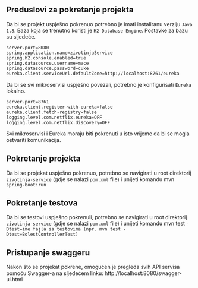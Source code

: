 ## Preduslovi za pokretanje projekta
Da bi se projekt uspješno pokrenuo potrebno je imati instaliranu verziju `Java 1.8`. Baza koja se trenutno koristi je `H2 Database Engine`. Postavke za bazu su sljedeće.
```
server.port=8080
spring.application.name=zivotinjaService
spring.h2.console.enabled=true
spring.datasource.username=mace
spring.datasource.password=cuke
eureka.client.serviceUrl.defaultZone=http://localhost:8761/eureka

```
Da bi se svi mikroservisi uspješno povezali, potrebno je konfigurisati `Eureka` lokalno.
```
server.port=8761
eureka.client.register-with-eureka=false
eureka.client.fetch-registry=false
logging.level.com.netflix.eureka=OFF
logging.level.com.netflix.discovery=OFF
```

Svi mikroservisi i Eureka moraju biti pokrenuti u isto vrijeme da bi se mogla ostvariti komunikacija.

## Pokretanje projekta
Da bi se projekat uspješno pokrenuo, potrebno se navigirati u root direktorij `zivotinja-service` (gdje se nalazi `pom.xml` file) i unijeti komandu mvn `spring-boot:run`

## Pokretanje testova
Da bi se testovi uspješno pokrenuli, potrebno se navigirati  u root direktorij `zivotinja-service` (gdje se nalazi `pom.xml` file)  i unijeti komandu mvn test `-Dtest=ime fajla sa testovima (npr. mvn test -Dtest=BolestControllerTest)`

## Pristupanje swaggeru
Nakon što se projekat pokrene, omogućen je pregleda svih API servisa pomoću Swagger-a na sljedećem linku: http://localhost:8080/swagger-ui.html

